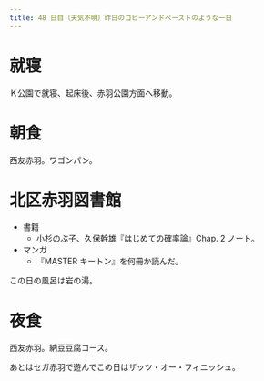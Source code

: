 ```yaml
---
title: 48 日目（天気不明）昨日のコピーアンドペーストのような一日
---
```


# 就寝

Ｋ公園で就寝、起床後、赤羽公園方面へ移動。

# 朝食

西友赤羽。ワゴンパン。

# 北区赤羽図書館

* 書籍
  * 小杉のぶ子、久保幹雄『はじめての確率論』Chap. 2 ノート。
* マンガ
  * 『MASTER キートン』を何冊か読んだ。

この日の風呂は岩の湯。

# 夜食

西友赤羽。納豆豆腐コース。

あとはセガ赤羽で遊んでこの日はザッツ・オー・フィニッシュ。

